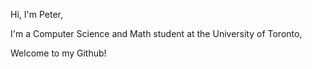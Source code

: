 Hi, I'm Peter,

I'm a Computer Science and Math student at the University of Toronto,

Welcome to my Github!


